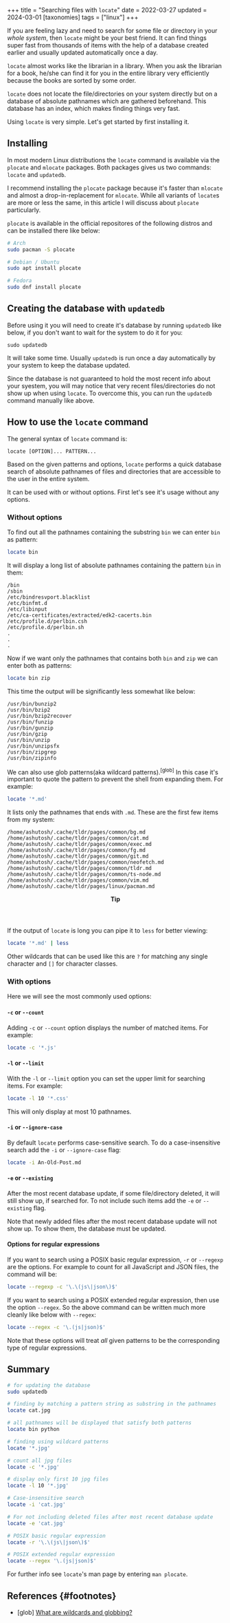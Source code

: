 +++
title = "Searching files with `locate`"
date = 2022-03-27
updated = 2024-03-01
[taxonomies]
tags = ["linux"]
+++

If you are feeling lazy and need to search for some file or directory in your _whole system_, then `locate` might be your best friend. It can find things super fast from thousands of items with the help of a database created earlier and usually updated automatically once a day.

`locate` almost works like the librarian in a library. When you ask the librarian for a book, he/she can find it for you in the entire library very efficiently because the books are sorted by some order.

`locate` does not locate the file/directories on your system directly but on a database of absolute pathnames which are gathered beforehand. This database has an index, which makes finding things very fast.

Using `locate` is very simple. Let's get started by first installing it.

## Installing

In most modern Linux distributions the `locate` command is available via the `plocate` and `mlocate` packages. Both packages gives us two commands: `locate` and `updatedb`.

I recommend installing the `plocate` package because it's faster than `mlocate` and almost a drop-in-replacement for `mlocate`. While all variants of `locate`s are more or less the same, in this article I will discuss about `plocate` particularly.

`plocate` is available in the official repositores of the following distros and can be installed there like below:

```sh
# Arch
sudo pacman -S plocate

# Debian / Ubuntu
sudo apt install plocate

# Fedora
sudo dnf install plocate
```

## Creating the database with `updatedb`

Before using it you will need to create it's database by running `updatedb` like below, if you don't want to wait for the system to do it for you:

```
sudo updatedb
```

It will take some time. Usually `updatedb` is run once a day automatically by your system to keep the database updated.

Since the database is not guaranteed to hold the most recent info about your syestem, you will may notice that very recent files/directories do not show up when using `locate`. To overcome this, you can run the `updatedb` command manually like above.

## How to use the `locate` command

The general syntax of `locate` command is:

```
locate [OPTION]... PATTERN...
```

Based on the given patterns and options, `locate` performs a quick database search of absolute pathnames of files and directories that are accessible to the user in the entire system.

It can be used with or without options. First let's see it's usage without any options.

### Without options

To find out all the pathnames containing the substring `bin` we can enter `bin` as pattern:

```zsh
locate bin
```

It will display a long list of absolute pathnames containing the pattern `bin` in them:

```
/bin
/sbin
/etc/bindresvport.blacklist
/etc/binfmt.d
/etc/libinput
/etc/ca-certificates/extracted/edk2-cacerts.bin
/etc/profile.d/perlbin.csh
/etc/profile.d/perlbin.sh
.
.
.
```

Now if we want only the pathnames that contains both `bin` and `zip` we can enter both as patterns:

```zsh
locate bin zip
```

This time the output will be significantly less somewhat like below:

```
/usr/bin/bunzip2
/usr/bin/bzip2
/usr/bin/bzip2recover
/usr/bin/funzip
/usr/bin/gunzip
/usr/bin/gzip
/usr/bin/unzip
/usr/bin/unzipsfx
/usr/bin/zipgrep
/usr/bin/zipinfo
```

We can also use glob patterns(aka wildcard patterns).<sup data-fnref>[glob]</sup> In this case it's important to quote the pattern to prevent the shell from expanding them. For example:

```zsh
locate '*.md'
```

It lists only the pathnames that ends with `.md`. These are the first few items from my system:

```
/home/ashutosh/.cache/tldr/pages/common/bg.md
/home/ashutosh/.cache/tldr/pages/common/cat.md
/home/ashutosh/.cache/tldr/pages/common/exec.md
/home/ashutosh/.cache/tldr/pages/common/fg.md
/home/ashutosh/.cache/tldr/pages/common/git.md
/home/ashutosh/.cache/tldr/pages/common/neofetch.md
/home/ashutosh/.cache/tldr/pages/common/tldr.md
/home/ashutosh/.cache/tldr/pages/common/ts-node.md
/home/ashutosh/.cache/tldr/pages/common/vim.md
/home/ashutosh/.cache/tldr/pages/linux/pacman.md
```

<aside class="admonition">
<header>
<b>Tip</b>
</header>

If the output of `locate` is long you can pipe it to `less` for better viewing:

```zsh
locate '*.md' | less
```

</aside>

Other wildcards that can be used like this are `?` for matching any single character and `[]` for character classes.

### With options

Here we will see the most commonly used options:

#### `-c` or `--count`

Adding `-c` or `--count` option displays the number of matched items. For example:

```zsh
locate -c '*.js'
```

#### `-l` or `--limit`

With the `-l` or `--limit` option you can set the upper limit for searching items. For example:

```zsh
locate -l 10 '*.css'
```

This will only display at most 10 pathnames.

#### `-i` or `--ignore-case`

By default `locate` performs case-sensitive search. To do a case-insensitive search add the `-i` or `--ignore-case` flag:

```zsh
locate -i An-Old-Post.md
```

#### `-e` or `--existing`

After the most recent database update, if some file/directory deleted, it will still show up, if searched for. To not include such items add the `-e` or `--existing` flag.

Note that newly added files after the most recent database update will not show up. To show them, the database must be updated.

#### Options for regular expressions

If you want to search using a POSIX basic regular expression, `-r` or `--regexp` are the options. For example to count for all JavaScript and JSON files, the command will be:

```zsh
locate --regexp -c '\.\(js\|json\)$'
```

If you want to search using a POSIX extended regular expression, then use the option `--regex`. So the above command can be written much more cleanly like below with `--regex`:

```zsh
locate --regex -c '\.(js|json)$'
```

Note that these options will treat _all_ given patterns to be the corresponding type of regular expressions.

## Summary

```zsh
# for updating the database
sudo updatedb

# finding by matching a pattern string as substring in the pathnames
locate cat.jpg

# all pathnames will be displayed that satisfy both patterns
locate bin python

# finding using wildcard patterns
locate '*.jpg'

# count all jpg files
locate -c '*.jpg'

# display only first 10 jpg files
locate -l 10 '*.jpg'

# Case-insensitive search
locate -i 'cat.jpg'

# For not including deleted files after most recent database update
locate -e 'cat.jpg'

# POSIX basic regular expression
locate -r '\.\(js\|json\)$'

# POSIX extended regular expression
locate --regex '\.(js|json)$'
```

For further info see `locate`'s man page by entering `man plocate`.

## References {#footnotes}

- [glob] [What are wildcards and globbing?](@/blog/wildcards-and-globbing/index.md)
